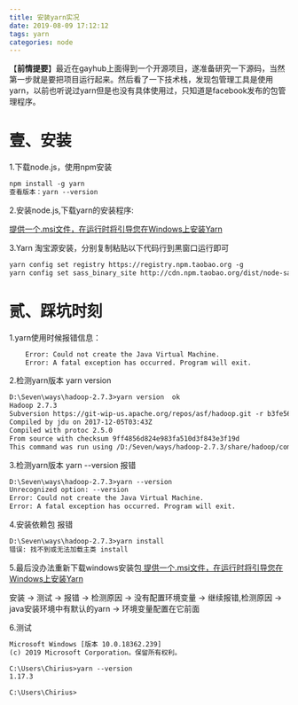```yaml
---
title: 安装yarn实况
date: 2019-08-09 17:12:12
tags: yarn
categories: node
---
```

【**前情提要**】最近在gayhub上面得到一个开源项目，遂准备研究一下源码，当然第一步就是要把项目运行起来。然后看了一下技术栈，发现包管理工具是使用yarn，以前也听说过yarn但是也没有具体使用过，只知道是facebook发布的包管理程序。

# 壹、安装

1.下载node.js，使用npm安装 
```xml
npm install -g yarn 
查看版本：yarn --version
```

2.安装node.js,下载yarn的安装程序: 

[ 提供一个.msi文件，在运行时将引导您在Windows上安装Yarn](https://yarnpkg.com/en/docs/install#windows-stable)

3.Yarn 淘宝源安装，分别复制粘贴以下代码行到黑窗口运行即可 
```xml
yarn config set registry https://registry.npm.taobao.org -g 
yarn config set sass_binary_site http://cdn.npm.taobao.org/dist/node-sass -g

```
# 贰、踩坑时刻
1.yarn使用时候报错信息：
```xml
    Error: Could not create the Java Virtual Machine.
    Error: A fatal exception has occurred. Program will exit.
```
2.检测yarn版本 yarn version
```xml
D:\Seven\ways\hadoop-2.7.3>yarn version  ok
Hadoop 2.7.3
Subversion https://git-wip-us.apache.org/repos/asf/hadoop.git -r b3fe56402d908019d99af1f1f4fc65cb1d1436a2
Compiled by jdu on 2017-12-05T03:43Z
Compiled with protoc 2.5.0
From source with checksum 9ff4856d824e983fa510d3f843e3f19d
This command was run using /D:/Seven/ways/hadoop-2.7.3/share/hadoop/common/hadoop-common-2.7.3.jar
```
3.检测yarn版本 yarn --version 报错
```xml
D:\Seven\ways\hadoop-2.7.3>yarn --version
Unrecognized option: --version
Error: Could not create the Java Virtual Machine.
Error: A fatal exception has occurred. Program will exit.
```
4.安装依赖包  报错
```xml
D:\Seven\ways\hadoop-2.7.3>yarn install
错误: 找不到或无法加载主类 install
```
5.最后没办法重新下载windows安装包[ 提供一个.msi文件，在运行时将引导您在Windows上安装Yarn](https://yarnpkg.com/en/docs/install#windows-stable)

安装 -> 测试 -> 报错 -> 检测原因 -> 没有配置环境变量 -> 继续报错,检测原因 -> java安装环境中有默认的yarn -> 环境变量配置在它前面

6.测试
```xml
Microsoft Windows [版本 10.0.18362.239]
(c) 2019 Microsoft Corporation。保留所有权利。

C:\Users\Chirius>yarn --version
1.17.3

C:\Users\Chirius>
```
